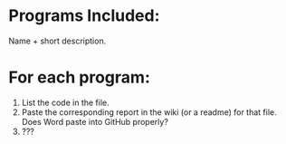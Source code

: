 # Programs Included:
Name + short description.


# For each program:
1. List the code in the file.
2. Paste the corresponding report in the wiki (or a readme) for that file. Does Word paste into GitHub properly?
3. ???

